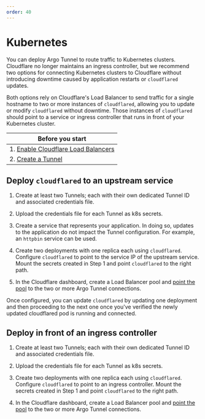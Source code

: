 ```yaml
---
order: 40
---
```


# Kubernetes

You can deploy Argo Tunnel to route traffic to Kubernetes clusters. Cloudflare no longer maintains an ingress controller, but we recommend two options for connecting Kubernetes clusters to Cloudflare without introducing downtime caused by application restarts or `cloudflared` updates.

Both options rely on Cloudflare's Load Balancer to send traffic for a single hostname to two or more instances of `cloudflared`, allowing you to update or modify `cloudflared` without downtime. Those instances of `cloudflared` should point to a service or ingress controller that runs in front of your Kubernetes cluster.

| Before you start |
|---|
| 1. [Enable Cloudflare Load Balancers](https://secret.wiki/load-balancing/create-load-balancer-ui)  |
| 2. [Create a Tunnel](/connections/connect-apps/create-tunnel) |

## Deploy `cloudflared` to an upstream service

1. Create at least two Tunnels; each with their own dedicated Tunnel ID and associated credentials file.

2. Upload the credentials file for each Tunnel as k8s secrets.

3. Create a service that represents your application. In doing so, updates to the application do not impact the Tunnel configuration. For example, an `httpbin` service can be used.

4. Create two deployments with one replica each using `cloudflared`. Configure `cloudflared` to point to the service IP of the upstream service. Mount the secrets created in Step 1 and point `cloudflared` to the right path.

5. In the Cloudflare dashboard, create a Load Balancer pool and [point the pool](/connections/connect-apps/routing-to-tunnel/lb) to the two or more Argo Tunnel connections.

Once configured, you can update `cloudflared` by updating one deployment and then proceeding to the next one once you've verified the newly updated cloudflared pod is running and connected.

## Deploy in front of an ingress controller

1. Create at least two Tunnels; each with their own dedicated Tunnel ID and associated credentials file.

2. Upload the credentials file for each Tunnel as k8s secrets.

3. Create two deployments with one replica each using `cloudflared`. Configure `cloudflared` to point to an ingress controller. Mount the secrets created in Step 1 and point `cloudflared` to the right path.

4. In the Cloudflare dashboard, create a Load Balancer pool and [point the pool](/connections/connect-apps/routing-to-tunnel/lb) to the two or more Argo Tunnel connections.
